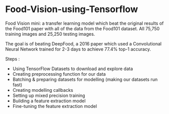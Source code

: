# Food-Vision-using-Tensorflow
Food Vision mini: a transfer learning model which beat the original results of the Food101 paper with all of the data from the Food101 dataset.
All 75,750 training images and 25,250 testing images.

The goal is of beating DeepFood, a 2016 paper which used a Convolutional Neural Network trained for 2-3 days to achieve 77.4% top-1 accuracy.

Steps :
* Using TensorFlow Datasets to download and explore data
* Creating preprocessing function for our data
* Batching & preparing datasets for modelling (making our datasets run fast)
* Creating modelling callbacks
* Setting up mixed precision training
* Building a feature extraction model 
* Fine-tuning the feature extraction model 
